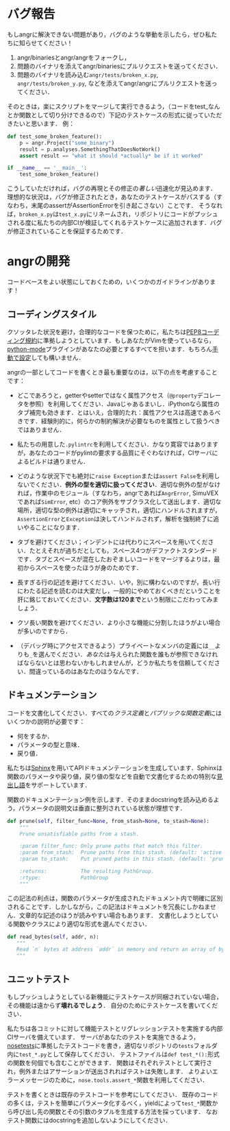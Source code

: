 # バグ報告

もしangrに解決できない問題があり，バグのような挙動を示したら，ぜひ私たちに知らせてください！

1. angr/binariesとangr/angrをフォークし，
2. 問題のバイナリを添えてangr/binariesにプルリクエストを送ってください．
3. 問題のバイナリを読み込む`angr/tests/broken_x.py`, `angr/tests/broken_y.py`, などを添えてangr/angrにプルリクエストを送ってください．

そのときは，楽にスクリプトをマージして実行できるよう，（コードをtest_なんとか関数として切り分けできるので）下記のテストケースの形式に従っていただきたいと思います．
例：

```python
def test_some_broken_feature():
    p = angr.Project("some_binary")
    result = p.analyses.SomethingThatDoesNotWork()
    assert result == "what it should *actually* be if it worked"

if __name__ == '__main__':
    test_some_broken_feature()
```

こうしていただければ，バグの再現とその修正の*著しい*迅速化が見込めます．
理想的な状況は，バグが修正されたとき，あなたのテストケースがパスする（すなわち，末尾のassertがAssertionErrorを引き起こさない）ことです．
そうなれば，`broken_x.py`は`test_x.py`にリネームされ，リポジトリにコードがプッシュされる度に私たちの内部CIが検証してくれるテストケースに追加されます．バグが修正されていることを保証するためです．

# angrの開発

コードベースをよい状態にしておくための，いくつかのガイドラインがあります！

## コーディングスタイル

クソッタレた状況を避け，合理的なコードを保つために，私たちは[PEP8コーディング規約](http://legacy.python.org/dev/peps/pep-0008/)に準拠しようとしています．もしあなたがVimを使っているなら，[python-mode](https://github.com/klen/python-mode)プラグインがあなたの必要とするすべてを担います．もちろん[手動で設定](https://wiki.python.org/moin/Vim)しても構いません．

angrの一部としてコードを書くとき最も重要なのは，以下の点を考慮することです：

- どこであろうと，getterやsetterではなく属性アクセス（`@property`デコレータを参照）を利用してください．Javaじゃあるまいし．iPythonなら属性のタブ補完も効きます．とはいえ，合理的たれ：属性アクセスは高速であるべきです．経験則的に，何らかの制約解決が必要なものを属性として扱うべきではありません．

- 私たちの用意した`.pylintrc`を利用してください．かなり寛容ではありますが，あなたのコードがpylintの要求する品質にそぐわなければ，CIサーバによるビルドは通りません．

- どのような状況下でも絶対に`raise Exception`または`assert False`を利用しないでください．**例外の型を適切に扱ってください**．適切な例外の型がなければ，作業中のモジュール（すなわち，angrであれば`AngrError`, SimuVEXであれば`SimError`, etc）のコア例外をサブクラス化して送出します．適切な場所，適切な型の例外は適切にキャッチされ，適切にハンドルされますが，`AssertionError`と`Exception`は決してハンドルされず，解析を強制終了に追いやることになります．

- タブを避けてください；インデントには代わりにスペースを用いてください．たとえそれが過ちだとしても，スペース4つがデファクトスタンダードです．タブとスペースが混在したおぞましいコードをマージするよりは，最初からスペースを使ったほうが身のためです．

- 長すぎる行の記述を避けてください．いや，別に構わないのですが，長い行にわたる記述を読むのは大変だし，一般的にやめておくべきだということを肝に銘じておいてください．**文字数は120まで**という制限にこだわってみましょう．

- クソ長い関数を避けてください．より小さな機能に分割したほうがよい場合が多いのですから．

- （デバッグ時にアクセスできるよう）プライベートなメンバの定義には`__`よりも`_`を選んでください．*あなた*は与えられた関数を誰もが参照できなければならないとは思わないかもしれませんが，どうか私たちを信頼してください．間違っているのはあなたのほうなんです．

## ドキュメンテーション

コードを文書化してください．すべての*クラス定義*と*パブリックな関数定義*にはいくつかの説明が必要です：
 - 何をするか．
 - パラメータの型と意味．
 - 戻り値．

私たちは[Sphinx](http://www.sphinx-doc.org/en/stable/)を用いてAPIドキュメンテーションを生成しています．Sphinxは関数のパラメータや戻り値，戻り値の型などを自動で文書化するための特別な[見出し語](http://www.sphinx-doc.org/en/stable/domains.html#info-field-lists)をサポートしています．

関数のドキュメンテーション例を示します．そのままdocstringを読み込めるよう，パラメータの説明文は垂直に整列されている状態が理想です．

```python
def prune(self, filter_func=None, from_stash=None, to_stash=None):
    """
    Prune unsatisfiable paths from a stash.

    :param filter_func: Only prune paths that match this filter.
    :param from_stash:  Prune paths from this stash. (default: 'active')
    :param to_stash:    Put pruned paths in this stash. (default: 'pruned')

    :returns:           The resulting PathGroup.
    :rtype:             PathGroup
    """
 ```

この記法の利点は，関数のパラメータが生成されたドキュメント内で明確に区別されることです．しかしながら，この記法はドキュメントを冗長にしかねません．文章的な記述のほうが読みやすい場合もあります．
文書化しようとしている関数やクラスにより適切な形式を選んでください．

 ```python
 def read_bytes(self, addr, n):
    """
    Read `n` bytes at address `addr` in memory and return an array of bytes.
    """
 ```
 
## ユニットテスト

もしプッシュしようとしている新機能にテストケースが同梱されていない場合，その機能は遠からず**壊れるでしょう**．
自分のためにテストケースを書いてください．

私たちは各コミットに対して機能テストとリグレッションテストを実施する内部CIサーバを備えています．
サーバがあなたのテストを実施できるよう，[nosetests](https://nose.readthedocs.org/en/latest/)に準拠したテストコードを書き，適切なリポジトリの`tests`フォルダ内に`test_*.py`として保存してください．
テストファイルは`def test_*():`形式の関数を何個でも含むことができます．
関数はそれぞれテストとして実行され，例外またはアサーションが送出されればテストは失敗します．
よりよいエラーメッセージのために，`nose.tools.assert_*`関数を利用してください．

テストを書くときは既存のテストコードを参考にしてください．
既存のコードの多くは，テストを簡単にパラメータ化するべく，yieldによって`test_*`関数から呼び出し先の関数とその引数のタプルを生成する方法を採っています．
なおテスト関数にはdocstringを追加しないようにしてください．
